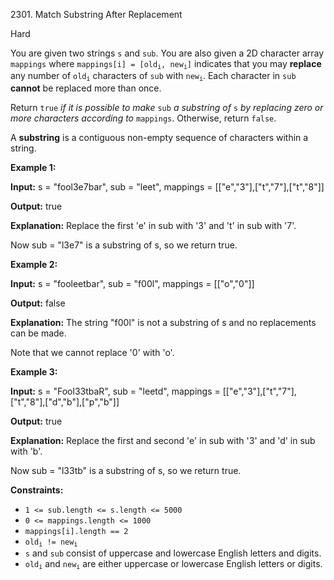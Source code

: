 2301\. Match Substring After Replacement

Hard

You are given two strings `s` and `sub`. You are also given a 2D character array `mappings` where <code>mappings[i] = [old<sub>i</sub>, new<sub>i</sub>]</code> indicates that you may **replace** any number of <code>old<sub>i</sub></code> characters of `sub` with <code>new<sub>i</sub></code>. Each character in `sub` **cannot** be replaced more than once.

Return `true` _if it is possible to make_ `sub` _a substring of_ `s` _by replacing zero or more characters according to_ `mappings`. Otherwise, return `false`.

A **substring** is a contiguous non-empty sequence of characters within a string.

**Example 1:**

**Input:** s = "fool3e7bar", sub = "leet", mappings = [["e","3"],["t","7"],["t","8"]]

**Output:** true

**Explanation:** Replace the first 'e' in sub with '3' and 't' in sub with '7'.

Now sub = "l3e7" is a substring of s, so we return true.

**Example 2:**

**Input:** s = "fooleetbar", sub = "f00l", mappings = [["o","0"]]

**Output:** false

**Explanation:** The string "f00l" is not a substring of s and no replacements can be made.

Note that we cannot replace '0' with 'o'. 

**Example 3:**

**Input:** s = "Fool33tbaR", sub = "leetd", mappings = [["e","3"],["t","7"],["t","8"],["d","b"],["p","b"]]

**Output:** true

**Explanation:** Replace the first and second 'e' in sub with '3' and 'd' in sub with 'b'.

Now sub = "l33tb" is a substring of s, so we return true. 

**Constraints:**

*   `1 <= sub.length <= s.length <= 5000`
*   `0 <= mappings.length <= 1000`
*   `mappings[i].length == 2`
*   <code>old<sub>i</sub> != new<sub>i</sub></code>
*   `s` and `sub` consist of uppercase and lowercase English letters and digits.
*   <code>old<sub>i</sub></code> and <code>new<sub>i</sub></code> are either uppercase or lowercase English letters or digits.